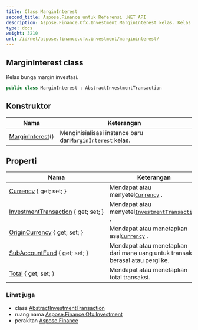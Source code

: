 ```yaml
---
title: Class MarginInterest
second_title: Aspose.Finance untuk Referensi .NET API
description: Aspose.Finance.Ofx.Investment.MarginInterest kelas. Kelas bunga margin investasi.
type: docs
weight: 3210
url: /id/net/aspose.finance.ofx.investment/margininterest/
---
```

## MarginInterest class

Kelas bunga margin investasi.

```csharp
public class MarginInterest : AbstractInvestmentTransaction
```

## Konstruktor

| Nama | Keterangan |
| --- | --- |
| [MarginInterest](margininterest/)() | Menginisialisasi instance baru dari`MarginInterest` kelas. |

## Properti

| Nama | Keterangan |
| --- | --- |
| [Currency](../../aspose.finance.ofx.investment/margininterest/currency/) { get; set; } | Mendapat atau menyetel[`Currency`](./currency/) . |
| [InvestmentTransaction](../../aspose.finance.ofx.investment/abstractinvestmenttransaction/investmenttransaction/) { get; set; } | Mendapat atau menyetel[`InvestmentTransaction`](../abstractinvestmenttransaction/investmenttransaction/) . |
| [OriginCurrency](../../aspose.finance.ofx.investment/margininterest/origincurrency/) { get; set; } | Mendapat atau menetapkan asal[`Currency`](./currency/) . |
| [SubAccountFund](../../aspose.finance.ofx.investment/margininterest/subaccountfund/) { get; set; } | Mendapat atau menetapkan dari mana uang untuk transaksi berasal atau pergi ke. |
| [Total](../../aspose.finance.ofx.investment/margininterest/total/) { get; set; } | Mendapat atau menetapkan total transaksi. |

### Lihat juga

* class [AbstractInvestmentTransaction](../abstractinvestmenttransaction/)
* ruang nama [Aspose.Finance.Ofx.Investment](../../aspose.finance.ofx.investment/)
* perakitan [Aspose.Finance](../../)


